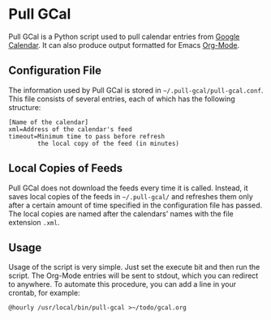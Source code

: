 Pull GCal
=========

Pull GCal is a Python script  used to pull calendar entries from [Google
Calendar][1].   It   can  also   produce  output  formatted   for  Emacs
[Org-Mode][2].

Configuration File
------------------

The    information     used    by    Pull    GCal     is    stored    in
`~/.pull-gcal/pull-gcal.conf`.  This  file consists of  several entries,
each of which has the following structure:

    [Name of the calendar]
    xml=Address of the calendar's feed
    timeout=Minimum time to pass before refresh
            the local copy of the feed (in minutes)

Local Copies of Feeds
---------------------

Pull GCal does not download the feeds every time it is called.  Instead,
it saves local copies of the feeds in `~/.pull-gcal/` and refreshes them
only after a certain amount of  time specified in the configuration file
has passed.  The local copies are  named after the calendars' names with
the file extension `.xml`.

Usage
-----

Usage of the script  is very simple.  Just set the  execute bit and then
run the script.  The Org-Mode entries  will be sent to stdout, which you
can redirect  to anywhere.  To  automate this  procedure, you can  add a
line in your crontab, for example:

    @hourly /usr/local/bin/pull-gcal >~/todo/gcal.org


[1]: https://www.google.com/calendar/
[2]: http://orgmode.org/
